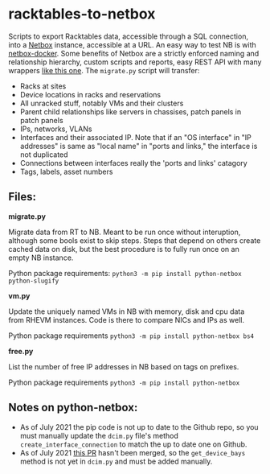 # racktables-to-netbox

Scripts to export Racktables data, accessible through a SQL connection, into a [Netbox](https://github.com/netbox-community/netbox/) instance, accessible at a URL. An easy way to test NB is with [netbox-docker](https://github.com/netbox-community/netbox-docker). Some benefits of Netbox are a strictly enforced naming and relationship hierarchy, custom scripts and reports, easy REST API with many wrappers [like this one](https://github.com/jagter/python-netbox). The `migrate.py` script will transfer:
- Racks at sites
- Device locations in racks and reservations
- All unracked stuff, notably VMs and their clusters
- Parent child relationships like servers in chassises, patch panels in patch panels
- IPs, networks, VLANs
- Interfaces and their associated IP. Note that if an "OS interface" in "IP addresses" is same as "local name" in "ports and links," the interface is not duplicated
- Connections between interfaces really the 'ports and links' catagory
- Tags, labels, asset numbers

## Files:
**migrate.py**

Migrate data from RT to NB. Meant to be run once without interuption, although some bools exist to skip steps.
Steps that depend on others create cached data on disk, but the best procedure is to fully run once on an empty NB instance.

Python package requirements: `python3 -m pip install python-netbox python-slugify`

**vm.py**

Update the uniquely named VMs in NB with memory, disk and cpu data from RHEVM instances.
Code is there to compare NICs and IPs as well.

Python package requirements `python3 -m pip install python-netbox bs4`

**free.py**

List the number of free IP addresses in NB based on tags on prefixes.

Python package requirements `python3 -m pip install python-netbox`

## Notes on python-netbox:
- As of July 2021 the pip code is not up to date to the Github repo, so you must manually update the `dcim.py` file's method `create_interface_connection` to match the up to date one on Github.
- As of July 2021 [this PR](https://github.com/jagter/python-netbox/pull/49) hasn't been merged, so the `get_device_bays` method is not yet in `dcim.py` and must be added manually.
